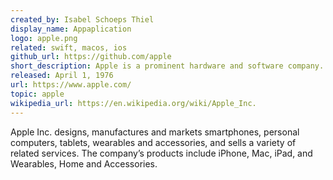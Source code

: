 ```yaml
---
created_by: Isabel Schoeps Thiel
display_name: Appaplication
logo: apple.png
related: swift, macos, ios
github_url: https://github.com/apple
short_description: Apple is a prominent hardware and software company.
released: April 1, 1976
url: https://www.apple.com/
topic: apple
wikipedia_url: https://en.wikipedia.org/wiki/Apple_Inc.
---
```

Apple Inc. designs, manufactures and markets smartphones, personal computers, tablets, wearables and accessories, and sells a variety of related services. The company’s products include iPhone, Mac, iPad, and Wearables, Home and Accessories.
